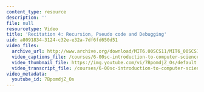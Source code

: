 ```yaml
---
content_type: resource
description: ''
file: null
resourcetype: Video
title: 'Recitation 4: Recursion, Pseudo code and Debugging'
uid: a8091834-3124-c32e-e32a-7df6fd650d51
video_files:
  archive_url: http://www.archive.org/download/MIT6.00SCS11/MIT6_00SCS11_rec04_300k.mp4
  video_captions_file: /courses/6-00sc-introduction-to-computer-science-and-programming-spring-2011/1fc9d4ae1774567ca3e85fc9ed528a98_7BpomdjZ_Os.vtt
  video_thumbnail_file: https://img.youtube.com/vi/7BpomdjZ_Os/default.jpg
  video_transcript_file: /courses/6-00sc-introduction-to-computer-science-and-programming-spring-2011/c91c88dae3bc2287b7bdba3eb17e9253_7BpomdjZ_Os.pdf
video_metadata:
  youtube_id: 7BpomdjZ_Os
---
```

